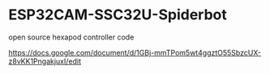 # ESP32CAM-SSC32U-Spiderbot
 open source hexapod controller code

 https://docs.google.com/document/d/1GBj-mmTPom5wt4ggztO55SbzcUX-z8vKK1PngakjuxI/edit